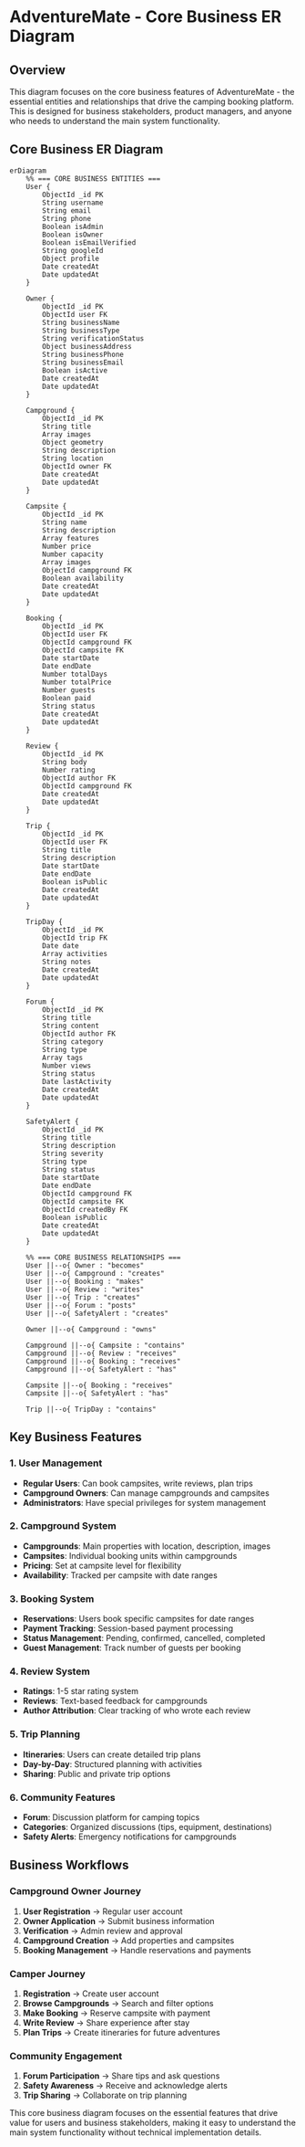 # AdventureMate - Core Business ER Diagram

## Overview

This diagram focuses on the core business features of AdventureMate - the essential entities and relationships that drive the camping booking platform. This is designed for business stakeholders, product managers, and anyone who needs to understand the main system functionality.

## Core Business ER Diagram

```mermaid
erDiagram
    %% === CORE BUSINESS ENTITIES ===
    User {
        ObjectId _id PK
        String username
        String email
        String phone
        Boolean isAdmin
        Boolean isOwner
        Boolean isEmailVerified
        String googleId
        Object profile
        Date createdAt
        Date updatedAt
    }

    Owner {
        ObjectId _id PK
        ObjectId user FK
        String businessName
        String businessType
        String verificationStatus
        Object businessAddress
        String businessPhone
        String businessEmail
        Boolean isActive
        Date createdAt
        Date updatedAt
    }

    Campground {
        ObjectId _id PK
        String title
        Array images
        Object geometry
        String description
        String location
        ObjectId owner FK
        Date createdAt
        Date updatedAt
    }

    Campsite {
        ObjectId _id PK
        String name
        String description
        Array features
        Number price
        Number capacity
        Array images
        ObjectId campground FK
        Boolean availability
        Date createdAt
        Date updatedAt
    }

    Booking {
        ObjectId _id PK
        ObjectId user FK
        ObjectId campground FK
        ObjectId campsite FK
        Date startDate
        Date endDate
        Number totalDays
        Number totalPrice
        Number guests
        Boolean paid
        String status
        Date createdAt
        Date updatedAt
    }

    Review {
        ObjectId _id PK
        String body
        Number rating
        ObjectId author FK
        ObjectId campground FK
        Date createdAt
        Date updatedAt
    }

    Trip {
        ObjectId _id PK
        ObjectId user FK
        String title
        String description
        Date startDate
        Date endDate
        Boolean isPublic
        Date createdAt
        Date updatedAt
    }

    TripDay {
        ObjectId _id PK
        ObjectId trip FK
        Date date
        Array activities
        String notes
        Date createdAt
        Date updatedAt
    }

    Forum {
        ObjectId _id PK
        String title
        String content
        ObjectId author FK
        String category
        String type
        Array tags
        Number views
        String status
        Date lastActivity
        Date createdAt
        Date updatedAt
    }

    SafetyAlert {
        ObjectId _id PK
        String title
        String description
        String severity
        String type
        String status
        Date startDate
        Date endDate
        ObjectId campground FK
        ObjectId campsite FK
        ObjectId createdBy FK
        Boolean isPublic
        Date createdAt
        Date updatedAt
    }

    %% === CORE BUSINESS RELATIONSHIPS ===
    User ||--o{ Owner : "becomes"
    User ||--o{ Campground : "creates"
    User ||--o{ Booking : "makes"
    User ||--o{ Review : "writes"
    User ||--o{ Trip : "creates"
    User ||--o{ Forum : "posts"
    User ||--o{ SafetyAlert : "creates"

    Owner ||--o{ Campground : "owns"

    Campground ||--o{ Campsite : "contains"
    Campground ||--o{ Review : "receives"
    Campground ||--o{ Booking : "receives"
    Campground ||--o{ SafetyAlert : "has"

    Campsite ||--o{ Booking : "receives"
    Campsite ||--o{ SafetyAlert : "has"

    Trip ||--o{ TripDay : "contains"
```

## Key Business Features

### **1. User Management**

- **Regular Users**: Can book campsites, write reviews, plan trips
- **Campground Owners**: Can manage campgrounds and campsites
- **Administrators**: Have special privileges for system management

### **2. Campground System**

- **Campgrounds**: Main properties with location, description, images
- **Campsites**: Individual booking units within campgrounds
- **Pricing**: Set at campsite level for flexibility
- **Availability**: Tracked per campsite with date ranges

### **3. Booking System**

- **Reservations**: Users book specific campsites for date ranges
- **Payment Tracking**: Session-based payment processing
- **Status Management**: Pending, confirmed, cancelled, completed
- **Guest Management**: Track number of guests per booking

### **4. Review System**

- **Ratings**: 1-5 star rating system
- **Reviews**: Text-based feedback for campgrounds
- **Author Attribution**: Clear tracking of who wrote each review

### **5. Trip Planning**

- **Itineraries**: Users can create detailed trip plans
- **Day-by-Day**: Structured planning with activities
- **Sharing**: Public and private trip options

### **6. Community Features**

- **Forum**: Discussion platform for camping topics
- **Categories**: Organized discussions (tips, equipment, destinations)
- **Safety Alerts**: Emergency notifications for campgrounds

## Business Workflows

### **Campground Owner Journey**

1. **User Registration** → Regular user account
2. **Owner Application** → Submit business information
3. **Verification** → Admin review and approval
4. **Campground Creation** → Add properties and campsites
5. **Booking Management** → Handle reservations and payments

### **Camper Journey**

1. **Registration** → Create user account
2. **Browse Campgrounds** → Search and filter options
3. **Make Booking** → Reserve campsite with payment
4. **Write Review** → Share experience after stay
5. **Plan Trips** → Create itineraries for future adventures

### **Community Engagement**

1. **Forum Participation** → Share tips and ask questions
2. **Safety Awareness** → Receive and acknowledge alerts
3. **Trip Sharing** → Collaborate on trip planning

This core business diagram focuses on the essential features that drive value for users and business stakeholders, making it easy to understand the main system functionality without technical implementation details.
